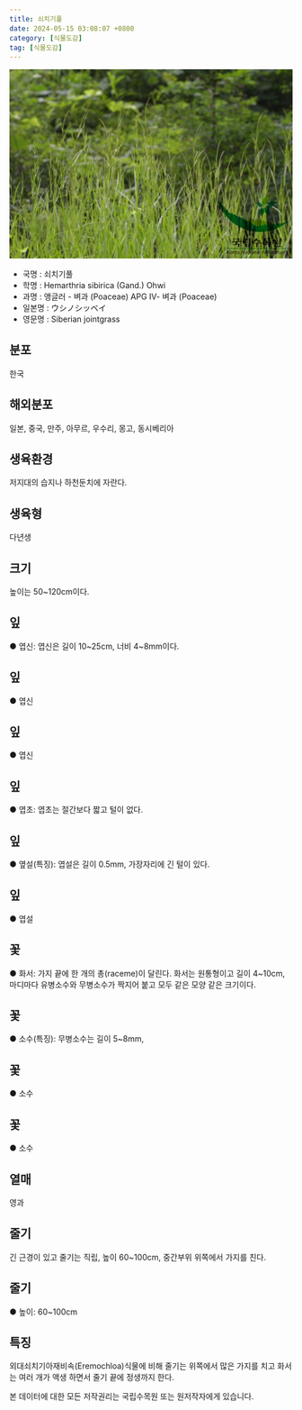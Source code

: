 ```yaml
---
title: 쇠치기풀
date: 2024-05-15 03:08:07 +0800
category: [식물도감]
tag: [식물도감]
---
```




![쇠치기풀](/assets/img/fileUpload/plants/basic/Gramineae/Hemarthria/14510/1_th2.JPG)
- 국명 : 쇠치기풀
- 학명 : Hemarthria sibirica (Gand.) Ohwi
- 과명 : 앵글러 - 벼과 (Poaceae) APG Ⅳ- 벼과 (Poaceae)
- 일본명 : ウシノシッベイ
- 영문명 : Siberian jointgrass


## 분포
한국
## 해외분포
일본, 중국, 만주, 아무르, 우수리, 몽고, 동시베리아
## 생육환경
저지대의 습지나 하천둔치에 자란다.
## 생육형
다년생
## 크기
높이는 50~120cm이다.
## 잎
● 엽신: 엽신은 길이 10~25cm, 너비 4~8mm이다.
## 잎
● 엽신
## 잎
● 엽신
## 잎
● 엽초: 엽초는 절간보다 짧고 털이 없다.
## 잎
● 옆설(특징): 엽설은 길이 0.5mm, 가장자리에 긴 털이 있다.
## 잎
● 엽설
## 꽃
● 화서: 가지 끝에 한 개의 총(raceme)이 달린다. 화서는 원통형이고 길이 4~10cm, 마디마다 유병소수와 무병소수가 짝지어 붙고 모두 같은 모양 같은 크기이다.
## 꽃
● 소수(특징): 무병소수는 길이 5~8mm, 
## 꽃
● 소수
## 꽃
● 소수
## 열매
영과
## 줄기
긴 근경이 있고 줄기는 직립, 높이 60~100cm, 중간부위 위쪽에서 가지를 친다.
## 줄기
● 높이: 60~100cm
## 특징
외대쇠치기아재비속(Eremochloa)식물에 비해 줄기는 위쪽에서 많은 가지를 치고 화서는 여러 개가 액생 하면서 줄기 끝에 정생까지 한다.






본 데이터에 대한 모든 저작권리는 국립수목원 또는 원저작자에게 있습니다.
